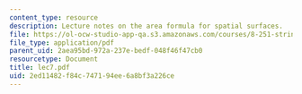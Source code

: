 ```yaml
---
content_type: resource
description: Lecture notes on the area formula for spatial surfaces.
file: https://ol-ocw-studio-app-qa.s3.amazonaws.com/courses/8-251-string-theory-for-undergraduates-spring-2007/2ed11482f84c747194ee6a8bf3a226ce_lec7.pdf
file_type: application/pdf
parent_uid: 2aea95bd-972a-237e-bedf-048f46f47cb0
resourcetype: Document
title: lec7.pdf
uid: 2ed11482-f84c-7471-94ee-6a8bf3a226ce
---
```

